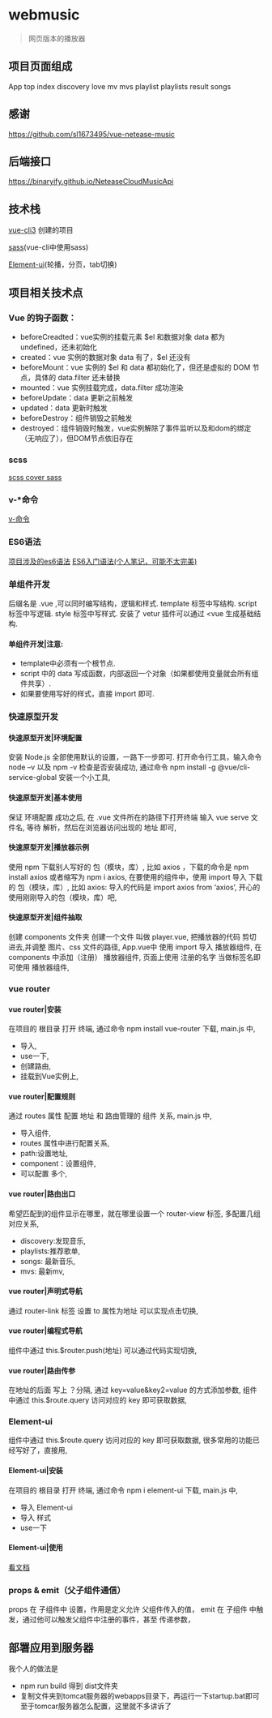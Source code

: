 # webmusic
> 网页版本的播放器

## 项目页面组成
App
  top
  index
    discovery
    love
    mv
    mvs
    playlist
    playlists
    result
    songs
## 感谢
https://github.com/sl1673495/vue-netease-music

## 后端接口

https://binaryify.github.io/NeteaseCloudMusicApi

## 技术栈
[vue-cli3](https://cli.vuejs.org/zh/) 创建的项目

[sass](https://cli.vuejs.org/zh/guide/css.html#%E9%A2%84%E5%A4%84%E7%90%86%E5%99%A8)(vue-cli中使用sass)

[Element-ui](https://element.eleme.cn/#/zh-CN/component/quickstart)(轮播，分页，tab切换)

## 项目相关技术点
### Vue 的钩子函数：
- beforeCreadted：vue实例的挂载元素 $el 和数据对象 data 都为 undefined，还未初始化
- created：vue 实例的数据对象 data 有了，$el 还没有
- beforeMount：vue 实例的 $el 和 data 都初始化了，但还是虚拟的 DOM 节点，具体的 data.filter 还未替换
- mounted：vue 实例挂载完成，data.filter 成功渲染
- beforeUpdate：data 更新之前触发
- updated：data 更新时触发
- beforeDestroy：组件销毁之前触发
- destroyed：组件销毁时触发，vue实例解除了事件监听以及和dom的绑定（无响应了），但DOM节点依旧存在
### scss
[scss cover sass](https://blog.csdn.net/AlisaClass/article/details/90756027)
### v-*命令
[v-命令](https://share.mubu.com/doc/BRo2FU9zp9)
### ES6语法
[项目涉及的es6语法](https://share.mubu.com/doc/1gZK8iyntp9)
[ES6入门语法(个人笔记，可能不太完美)](https://blog.csdn.net/weixin_40422539/article/details/102636215)
### 单组件开发
后缀名是 .vue ,可以同时编写结构，逻辑和样式.
template 标签中写结构.
script 标签中写逻辑.
style 标签中写样式.
安装了 vetur 插件可以通过 <vue 生成基础结构.
#### 单组件开发|注意:
- template中必须有一个根节点.
- script 中的 data 写成函数，内部返回一个对象（如果都使用变量就会所有组件共享）.
- 如果要使用写好的样式，直接 import 即可.
### 快速原型开发
#### 快速原型开发|环境配置
安装 Node.js 全部使用默认的设置，一路下一步即可.
打开命令行工具，输入命令 node –v 以及 npm -v 检查是否安装成功,
通过命令 npm install -g @vue/cli-service-global 安装一个小工具,
#### 快速原型开发|基本使用
保证 环境配置 成功之后,
在 .vue 文件所在的路径下打开终端 输入 vue serve 文件名,
等待 解析，然后在浏览器访问出现的 地址 即可,
#### 快速原型开发|播放器示例
使用 npm 下载别人写好的 包（模块，库）,
比如 axios ，下载的命令是 npm install axios  或者缩写为 npm i axios,
在要使用的组件中，使用 import 导入 下载的 包（模块，库）,
比如 axios: 导入的代码是 import axios from ‘axios’,
开心的使用刚刚导入的包（模块，库）吧,
#### 快速原型开发|组件抽取
创建 components 文件夹 创建一个文件 叫做 player.vue,
把播放器的代码 剪切 进去,并调整 图片、css 文件的路径,
App.vue中 使用 import 导入 播放器组件,
在 components 中添加（注册） 播放器组件,
页面上使用 注册的名字 当做标签名即可使用 播放器组件,
### vue router
#### vue router|安装
在项目的 根目录 打开 终端,
通过命令 npm install vue-router 下载,
main.js 中,
- 导入,
- use一下,
- 创建路由,
- 挂载到Vue实例上,
#### vue router|配置规则
通过 routes 属性 配置 地址 和 路由管理的 组件 关系,
main.js 中,
- 导入组件,
- routes 属性中进行配置关系,
- path:设置地址,
- component：设置组件,
- 可以配置 多个,
#### vue router|路由出口
希望匹配到的组件显示在哪里，就在哪里设置一个 router-view 标签,
多配置几组对应关系,
- discovery:发现音乐,
- playlists:推荐歌单,
- songs:	最新音乐,
- mvs:	最新mv,
#### vue router|声明式导航
通过 router-link 标签 设置 to 属性为地址 可以实现点击切换,
#### vue router|编程式导航
组件中通过 this.$router.push(地址) 可以通过代码实现切换,
#### vue router|路由传参
在地址的后面 写上 ？分隔,
通过 key=value&key2=value 的方式添加参数,
组件中通过 this.$route.query 访问对应的 key 即可获取数据,

### Element-ui
组件中通过 this.$route.query 访问对应的 key 即可获取数据,
很多常用的功能已经写好了，直接用,
#### Element-ui|安装
在项目的 根目录 打开 终端,
通过命令 npm i element-ui 下载,
main.js 中,
- 导入 Element-ui
- 导入 样式
- use一下
#### Element-ui|使用
[看文档](https://element.eleme.cn/#/zh-CN/component/carousel)

### props & emit（父子组件通信）
props 在 子组件中 设置，作用是定义允许 父组件传入的值，
emit 在 子组件 中触发，通过他可以触发父组件中注册的事件，甚至 传递参数，

## 部署应用到服务器
我个人的做法是
- npm run build 得到 dist文件夹
- 复制文件夹到tomcat服务器的webapps目录下，再运行一下startup.bat即可
至于tomcar服务器怎么配置，这里就不多讲诉了








